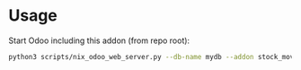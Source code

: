 # Usage

Start Odoo including this addon (from repo root):

```bash
python3 scripts/nix_odoo_web_server.py --db-name mydb --addon stock_move_priority_picking_assign
```
